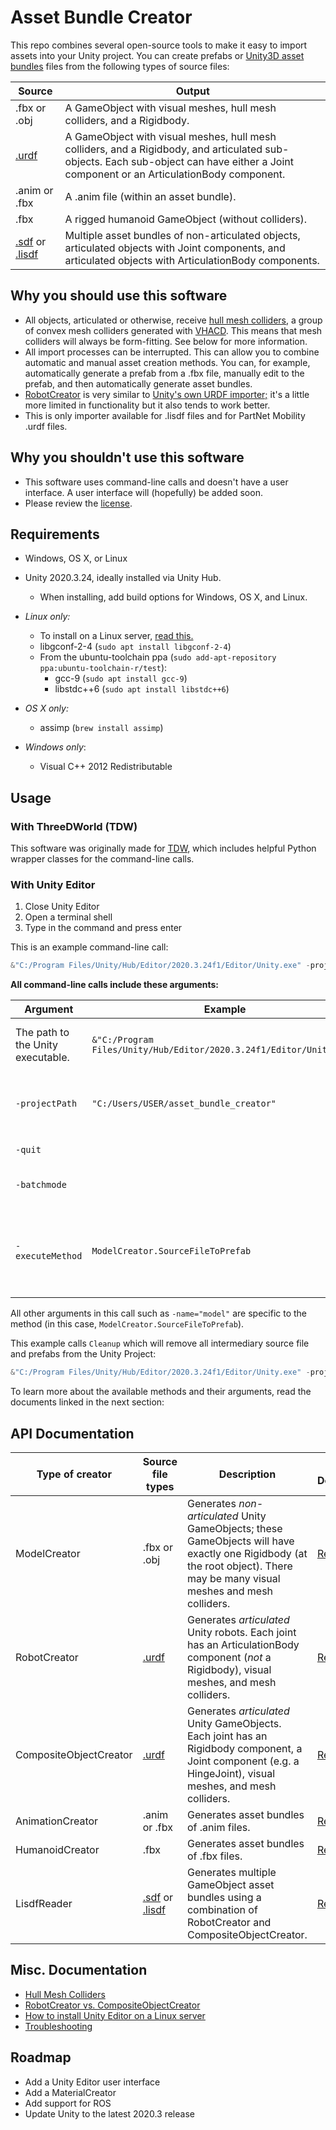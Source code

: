 # Asset Bundle Creator

This repo combines several open-source tools to make it easy to import assets into your Unity project.  You can create prefabs or [Unity3D asset bundles](https://docs.unity3d.com/Manual/AssetBundlesIntro.html) files from the following types of source files:

| Source                                                       | Output                                                       |
| ------------------------------------------------------------ | ------------------------------------------------------------ |
| .fbx or .obj                                                 | A GameObject with visual meshes, hull mesh colliders, and a Rigidbody. |
| [.urdf](http://wiki.ros.org/urdf)                            | A GameObject  with visual meshes, hull mesh colliders, and a Rigidbody, and articulated sub-objects. Each sub-object can have either a Joint component or an ArticulationBody component. |
| .anim or .fbx                                                | A .anim file (within an asset bundle).                       |
| .fbx                                                         | A rigged humanoid GameObject (without colliders).            |
| [.sdf](http://sdformat.org/spec?ver=1.9&elem=sdf) or [.lisdf](https://learning-and-intelligent-systems.github.io/kitchen-worlds/tut-lisdf/) | Multiple asset bundles of non-articulated objects, articulated objects with Joint components, and articulated objects with ArticulationBody components. |

## Why you should use this software

- All objects, articulated or otherwise, receive [hull mesh colliders](doc/hull_mesh_colliders.md), a group of convex mesh colliders generated with [VHACD](https://github.com/kmammou/v-hacd). This means that mesh colliders will always be form-fitting. See below for more information.
- All import processes can be interrupted. This can allow you to combine automatic and manual asset creation methods. You can, for example, automatically generate a prefab from a .fbx file, manually edit to the prefab, and then automatically generate asset bundles.
- [RobotCreator](doc/api/robot_creator.md) is very similar to [Unity's own URDF importer;](https://github.com/Unity-Technologies/URDF-Importer) it's a little more limited in functionality but it also tends to work better.
- This is only importer available for .lisdf files and for PartNet Mobility .urdf files.

## Why you shouldn't use this software

- This software uses command-line calls and doesn't have a user interface. A user interface will (hopefully) be added soon.
- Please review the [license](LICENSE.md).

## Requirements

- Windows, OS X, or Linux
- Unity 2020.3.24, ideally installed via Unity Hub. 
  - When installing, add build options for Windows, OS X, and Linux.

- *Linux only:*
  - To install on a Linux server, [read this.](doc/linux_server.md)
  - libgconf-2-4 (`sudo apt install libgconf-2-4`)
  - From the ubuntu-toolchain ppa (`sudo add-apt-repository ppa:ubuntu-toolchain-r/test`):
    - gcc-9 (`sudo apt install gcc-9`)
    - libstdc++6 (`sudo apt install libstdc++6`)

- *OS X only:*
  - assimp (`brew install assimp`)

- *Windows only*:
  - Visual C++ 2012 Redistributable


## Usage

### With ThreeDWorld (TDW)

This software was originally made for [TDW](https://github.com/threedworld-mit/tdw), which includes helpful Python wrapper classes for the command-line calls.

### With Unity Editor

1. Close Unity Editor 
2. Open a terminal shell
3. Type in the command and press enter

This is an example command-line call:

```powershell
&"C:/Program Files/Unity/Hub/Editor/2020.3.24f1/Editor/Unity.exe" -projectpath "C:/Users/USER/asset_bundle_creator" -quit -batchmode -executeMethod ModelCreator.SourceFileToPrefab -name="model" -source="D:/models/model.obj" -output_directory="D:/asset_bundles/model"
```

**All command-line calls include these arguments:**

| Argument                          | Example                                                      | Description                                                  |
| --------------------------------- | ------------------------------------------------------------ | ------------------------------------------------------------ |
| The path to the Unity executable. | `&"C:/Program Files/Unity/Hub/Editor/2020.3.24f1/Editor/Unity.exe"` | This example is for Windows Powershell. For OS X or Linux, replace `&` with `./` |
| `-projectPath`                    | `"C:/Users/USER/asset_bundle_creator"`                       | The path to the `asset_bundle_creator` Unity Project. Replace `USER` with your user name. |
| `-quit`                           |                                                              | This tells Unity Editor to quit after the call.              |
| `-batchmode`                      |                                                              | This tells Unity Editor to run in the background.            |
| `-executeMethod`                  | `ModelCreator.SourceFileToPrefab`                            | The name of the creator launcher and the method you want to invoke. *Note that there are no double quotes around this value.* |

All other arguments in this call such as `-name="model"` are specific to the method (in this case, `ModelCreator.SourceFileToPrefab`).

This example calls `Cleanup` which will remove all intermediary source file and prefabs from the Unity Project:

```powershell
&"C:/Program Files/Unity/Hub/Editor/2020.3.24f1/Editor/Unity.exe" -projectpath "C:/Users/USER/asset_bundle_creator" -quit -batchmode -executeMethod ModelCreator.Cleanup -cleanup
```

To learn more about the available methods and their arguments, read the documents linked in the next section:

## API Documentation

| Type of creator        | Source file types                                            | Description                                                  | API Document                                  |
| ---------------------- | ------------------------------------------------------------ | ------------------------------------------------------------ | --------------------------------------------- |
| ModelCreator           | .fbx or .obj                                                 | Generates *non-articulated* Unity GameObjects; these GameObjects will have exactly one Rigidbody (at the root object). There may be many visual meshes and mesh colliders. | [Read this.](doc/model_creator.md)            |
| RobotCreator           | [.urdf](http://wiki.ros.org/urdf)                            | Generates *articulated* Unity robots. Each joint has an ArticulationBody component (*not* a Rigidbody), visual meshes, and mesh colliders. | [Read this.](doc/robot_creator.md)            |
| CompositeObjectCreator | [.urdf](http://wiki.ros.org/urdf)                            | Generates *articulated* Unity GameObjects. Each joint has an Rigidbody component, a Joint component (e.g. a HingeJoint),  visual meshes, and mesh colliders. | [Read this.](doc/composite_object_creator.md) |
| AnimationCreator       | .anim or .fbx                                                | Generates asset bundles of .anim files.                      | [Read this.](doc/animation_creator.md)        |
| HumanoidCreator        | .fbx                                                         | Generates asset bundles of .fbx files.                       | [Read this.](doc/hhumanoid_creator.md)        |
| LisdfReader            | [.sdf](http://sdformat.org/spec?ver=1.9&elem=sdf) or [.lisdf](https://learning-and-intelligent-systems.github.io/kitchen-worlds/tut-lisdf/) | Generates multiple GameObject asset bundles using a combination of RobotCreator and CompositeObjectCreator. | [Read this.](doc/lisdf_reader.md)             |

## Misc. Documentation

- [Hull Mesh Colliders](doc/hull_mesh_colliders.md)
- [RobotCreator vs. CompositeObjectCreator](doc/robot_creator_vs_composite_object_creator.md)
- [How to install Unity Editor on a Linux server](doc/linux_server.md)
- [Troubleshooting](doc/troubleshooting.md)

## Roadmap

- Add a Unity Editor user interface
- Add a MaterialCreator
- Add support for ROS
- Update Unity to the latest 2020.3 release